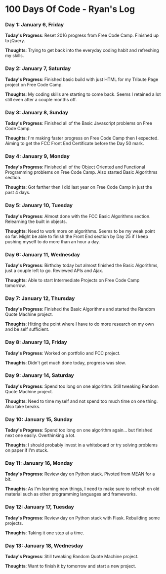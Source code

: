 # 100 Days Of Code - Ryan's Log

### Day 1: January 6, Friday

**Today's Progress**: Reset 2016 progress from Free Code Camp. Finished up to jQuery.

**Thoughts**: Trying to get back into the everyday coding habit and refreshing my skills.

### Day 2: January 7, Saturday

**Today's Progress**: Finished basic build with just HTML for my Tribute Page project on Free Code Camp.

**Thoughts**: My coding skills are starting to come back. Seems I retained a lot still even after a couple months off.

### Day 3: January 8, Sunday

**Today's Progress**: Finished all of the Basic Javascript problems on Free Code Camp.

**Thoughts**: I'm making faster progress on Free Code Camp then I expected. Aiming to get the FCC Front End Certificate before the Day 50 mark.

### Day 4: January 9, Monday

**Today's Progress**: Finished all of the Object Oriented and Functional Programming problems on Free Code Camp. Also started Basic Algorithms section.

**Thoughts**: Got farther then I did last year on Free Code Camp in just the past 4 days.

### Day 5: January 10, Tuesday

**Today's Progress**: Almost done with the FCC Basic Algorithms section. Relearning the built in objects. 

**Thoughts**: Need to work more on algorithms. Seems to be my weak point so far. Might be able to finish the Front End section by Day 25 if I keep pushing myself to do more than an hour a day.

### Day 6: January 11, Wednesday

**Today's Progress**: Birthday today but almost finished the Basic Algorithms, just a couple left to go. Reviewed APIs and Ajax. 

**Thoughts**: Able to start Intermediate Projects on Free Code Camp tomorrow.

### Day 7: January 12, Thursday

**Today's Progress**: Finished the Basic Algorithms and started the Random Quote Machine project.

**Thoughts**: Hitting the point where I have to do more research on my own and be self sufficient.

### Day 8: January 13, Friday

**Today's Progress**: Worked on portfolio and FCC project.

**Thoughts**: Didn't get much done today, progress was slow.

### Day 9: January 14, Saturday

**Today's Progress**: Spend too long on one algorithm. Still tweaking Random Quote Machine project.

**Thoughts**: Need to time myself and not spend too much time on one thing. Also take breaks.

### Day 10: January 15, Sunday

**Today's Progress**: Spend too long on one algorithm again... but finished next one easily. Overthinking a lot.

**Thoughts**: I should probably invest in a whiteboard or try solving problems on paper if I'm stuck.

### Day 11: January 16, Monday

**Today's Progress**: Review day on Python stack. Pivoted from MEAN for a bit.

**Thoughts**: As I'm learning new things, I need to make sure to refresh on old material such as other programming languages and frameworks.

### Day 12: January 17, Tuesday

**Today's Progress**: Review day on Python stack with Flask. Rebuilding some projects.

**Thoughts**: Taking it one step at a time. 

### Day 13: January 18, Wednesday

**Today's Progress**: Still tweaking Random Quote Machine project. 

**Thoughts**: Want to finish it by tomorrow and start a new project.
